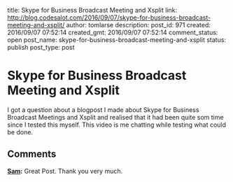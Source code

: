 title: Skype for Business Broadcast Meeting and Xsplit
link: http://blog.codesalot.com/2016/09/07/skype-for-business-broadcast-meeting-and-xsplit/
author: tomlarse
description: 
post_id: 971
created: 2016/09/07 07:52:14
created_gmt: 2016/09/07 07:52:14
comment_status: open
post_name: skype-for-business-broadcast-meeting-and-xsplit
status: publish
post_type: post

# Skype for Business Broadcast Meeting and Xsplit

I got a question about a blogpost I made about Skype for Business Broadcast Meetings and Xsplit and realised that it had been quite som time since I tested this myself. This video is me chatting while testing what could be done.

## Comments

**[Sam](#4932 "2016-09-08 16:36:33"):** Great Post. Thank you very much.

